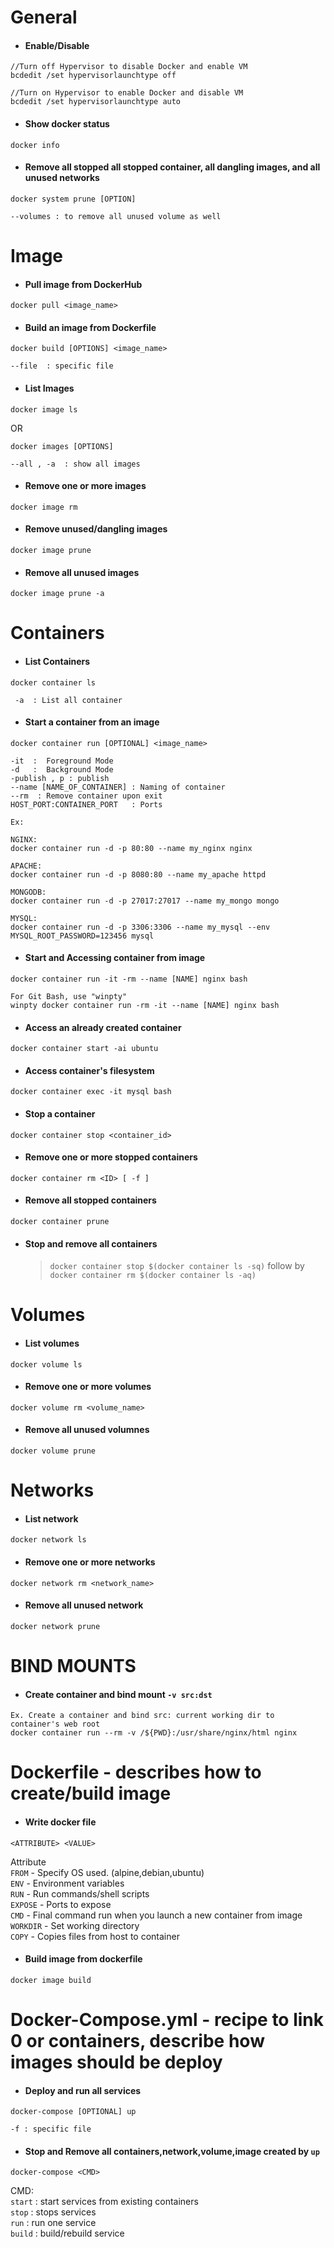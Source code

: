 # General

-   #### Enable/Disable

```
//Turn off Hypervisor to disable Docker and enable VM
bcdedit /set hypervisorlaunchtype off

//Turn on Hypervisor to enable Docker and disable VM
bcdedit /set hypervisorlaunchtype auto
```

-   #### Show docker status

```
docker info
```

-   #### Remove all stopped all stopped container, all dangling images, and all unused networks

```
docker system prune [OPTION]

--volumes : to remove all unused volume as well
```

<!--  END OF GENERAL -------------------------------------------------------------->

# Image

-   #### Pull image from DockerHub

```
docker pull <image_name>
```

-   #### Build an image from Dockerfile

```
docker build [OPTIONS] <image_name>

--file  : specific file
```

-   #### List Images

```
docker image ls
```

OR

```
docker images [OPTIONS]

--all , -a  : show all images
```

-   #### Remove one or more images

```
docker image rm
```

-   #### Remove unused/dangling images

```
docker image prune
```

-   #### Remove all unused images

```
docker image prune -a
```

<!--  END OF IMAGE -------------------------------------------------------------->

# Containers

-   #### List Containers

```
docker container ls

 -a  : List all container
```

-   #### Start a container from an image

```
docker container run [OPTIONAL] <image_name>

-it  :  Foreground Mode
-d   :  Background Mode
-publish , p : publish
--name [NAME_OF_CONTAINER] : Naming of container
--rm  : Remove container upon exit
HOST_PORT:CONTAINER_PORT   : Ports

Ex:

NGINX:
docker container run -d -p 80:80 --name my_nginx nginx

APACHE:
docker container run -d -p 8080:80 --name my_apache httpd

MONGODB:
docker container run -d -p 27017:27017 --name my_mongo mongo

MYSQL:
docker container run -d -p 3306:3306 --name my_mysql --env MYSQL_ROOT_PASSWORD=123456 mysql
```

-   #### Start and Accessing container from image

```
docker container run -it -rm --name [NAME] nginx bash

For Git Bash, use "winpty"
winpty docker container run -rm -it --name [NAME] nginx bash
```

-   #### Access an already created container

```
docker container start -ai ubuntu
```

-   #### Access container's filesystem

```
docker container exec -it mysql bash
```

-   #### Stop a container

```
docker container stop <container_id>
```

-   #### Remove one or more stopped containers

```
docker container rm <ID> [ -f ]
```

-   #### Remove all stopped containers

```
docker container prune
```

-   #### Stop and remove all containers
    > `docker container stop $(docker container ls -sq)` follow by `docker container rm $(docker container ls -aq)`

<!--  END OF CONTAINER -------------------------------------------------------------->

# Volumes

-   #### List volumes

```
docker volume ls
```

-   #### Remove one or more volumes

```
docker volume rm <volume_name>
```

-   #### Remove all unused volumnes

```
docker volume prune
```

<!--  END OF VOLUME -------------------------------------------------------------->

# Networks

-   #### List network

```
docker network ls
```

-   #### Remove one or more networks

```
docker network rm <network_name>
```

-   #### Remove all unused network

```
docker network prune
```

<!--  END OF NETWORKS -------------------------------------------------------------->

# BIND MOUNTS

-   #### Create container and bind mount `-v src:dst`

```
Ex. Create a container and bind src: current working dir to container's web root
docker container run --rm -v /${PWD}:/usr/share/nginx/html nginx
```

<!--  END OF BIND MOUNTS -------------------------------------------------------------->

# Dockerfile - describes how to create/build image

-   #### Write docker file

```
<ATTRIBUTE> <VALUE>
```

Attribute  
`FROM` - Specify OS used. (alpine,debian,ubuntu)  
`ENV` - Environment variables  
`RUN` - Run commands/shell scripts  
`EXPOSE` - Ports to expose  
`CMD` - Final command run when you launch a new container from image  
`WORKDIR` - Set working directory  
`COPY` - Copies files from host to container

-   #### Build image from dockerfile

```
docker image build
```

<!--  END OF DockerFile -------------------------------------------------------------->

# Docker-Compose.yml - recipe to link 0 or containers, describe how images should be deploy

-   #### Deploy and run all services

```
docker-compose [OPTIONAL] up

-f : specific file
```

-   #### Stop and Remove all containers,network,volume,image created by `up`

```
docker-compose <CMD>
```

CMD:  
`start` : start services from existing containers  
`stop` : stops services  
`run` : run one service  
`build` : build/rebuild service

<!--  END OF DockerCompose -------------------------------------------------------------->
